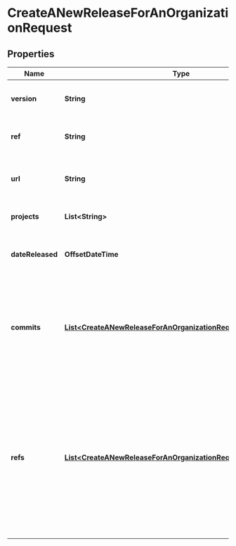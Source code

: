 

# CreateANewReleaseForAnOrganizationRequest


## Properties

| Name | Type | Description | Notes |
|------------ | ------------- | ------------- | -------------|
|**version** | **String** | A version identifier for this release. Can be a version number, a commit hash, etc. |  |
|**ref** | **String** | An optional commit reference. This is useful if a tagged version has been provided. |  [optional] |
|**url** | **String** | A URL that points to the release. This can be the path to an online interface to the source code for instance |  [optional] |
|**projects** | **List&lt;String&gt;** | A list of project slugs that are involved in this release. |  |
|**dateReleased** | **OffsetDateTime** | An optional date that indicates when the release went live. If not provided the current time is assumed. |  [optional] |
|**commits** | [**List&lt;CreateANewReleaseForAnOrganizationRequestCommitsInner&gt;**](CreateANewReleaseForAnOrganizationRequestCommitsInner.md) | An optional list of commit data to be associated with the release. Commits must include parameters &#x60;id&#x60; (the SHA of the commit), and can optionally include &#x60;repository&#x60;, &#x60;message&#x60;, &#x60;patch_set&#x60;, &#x60;author_name&#x60;, &#x60;author_email&#x60;, and &#x60;timestamp&#x60;. |  [optional] |
|**refs** | [**List&lt;CreateANewReleaseForAnOrganizationRequestRefsInner&gt;**](CreateANewReleaseForAnOrganizationRequestRefsInner.md) | An optional way to indicate the start and end commits for each repository included in a release. Head commits must include parameters &#x60;repository&#x60; and &#x60;commit&#x60; (the HEAD sha). They can optionally include &#x60;previousCommit&#x60; (the sha of the HEAD of the previous release), which should be specified if this is the first time you&#39;ve sent commit data. &#x60;commit&#x60; may contain a range in the form of &#x60;previousCommit..commit&#x60;. |  [optional] |



